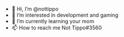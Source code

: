 - 👋 Hi, I’m @nottippo
- 👀 I’m interested in development and gaming
- 🌱 I’m currently learning your mom
- 📫 How to reach me Not Tippo#3560
